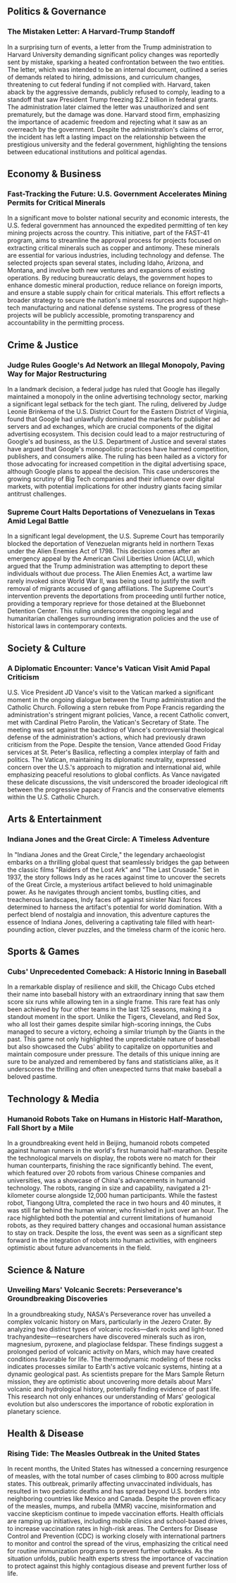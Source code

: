 ## Politics & Governance

### The Mistaken Letter: A Harvard-Trump Standoff

In a surprising turn of events, a letter from the Trump administration to Harvard University demanding significant policy changes was reportedly sent by mistake, sparking a heated confrontation between the two entities. The letter, which was intended to be an internal document, outlined a series of demands related to hiring, admissions, and curriculum changes, threatening to cut federal funding if not complied with. Harvard, taken aback by the aggressive demands, publicly refused to comply, leading to a standoff that saw President Trump freezing $2.2 billion in federal grants. The administration later claimed the letter was unauthorized and sent prematurely, but the damage was done. Harvard stood firm, emphasizing the importance of academic freedom and rejecting what it saw as an overreach by the government. Despite the administration's claims of error, the incident has left a lasting impact on the relationship between the prestigious university and the federal government, highlighting the tensions between educational institutions and political agendas.

## Economy & Business

### Fast-Tracking the Future: U.S. Government Accelerates Mining Permits for Critical Minerals

In a significant move to bolster national security and economic interests, the U.S. federal government has announced the expedited permitting of ten key mining projects across the country. This initiative, part of the FAST-41 program, aims to streamline the approval process for projects focused on extracting critical minerals such as copper and antimony. These minerals are essential for various industries, including technology and defense. The selected projects span several states, including Idaho, Arizona, and Montana, and involve both new ventures and expansions of existing operations. By reducing bureaucratic delays, the government hopes to enhance domestic mineral production, reduce reliance on foreign imports, and ensure a stable supply chain for critical materials. This effort reflects a broader strategy to secure the nation's mineral resources and support high-tech manufacturing and national defense systems. The progress of these projects will be publicly accessible, promoting transparency and accountability in the permitting process.

## Crime & Justice

### Judge Rules Google's Ad Network an Illegal Monopoly, Paving Way for Major Restructuring

In a landmark decision, a federal judge has ruled that Google has illegally maintained a monopoly in the online advertising technology sector, marking a significant legal setback for the tech giant. The ruling, delivered by Judge Leonie Brinkema of the U.S. District Court for the Eastern District of Virginia, found that Google had unlawfully dominated the markets for publisher ad servers and ad exchanges, which are crucial components of the digital advertising ecosystem. This decision could lead to a major restructuring of Google's ad business, as the U.S. Department of Justice and several states have argued that Google's monopolistic practices have harmed competition, publishers, and consumers alike. The ruling has been hailed as a victory for those advocating for increased competition in the digital advertising space, although Google plans to appeal the decision. This case underscores the growing scrutiny of Big Tech companies and their influence over digital markets, with potential implications for other industry giants facing similar antitrust challenges.

### Supreme Court Halts Deportations of Venezuelans in Texas Amid Legal Battle

In a significant legal development, the U.S. Supreme Court has temporarily blocked the deportation of Venezuelan migrants held in northern Texas under the Alien Enemies Act of 1798. This decision comes after an emergency appeal by the American Civil Liberties Union (ACLU), which argued that the Trump administration was attempting to deport these individuals without due process. The Alien Enemies Act, a wartime law rarely invoked since World War II, was being used to justify the swift removal of migrants accused of gang affiliations. The Supreme Court's intervention prevents the deportations from proceeding until further notice, providing a temporary reprieve for those detained at the Bluebonnet Detention Center. This ruling underscores the ongoing legal and humanitarian challenges surrounding immigration policies and the use of historical laws in contemporary contexts.

## Society & Culture

### A Diplomatic Encounter: Vance's Vatican Visit Amid Papal Criticism

U.S. Vice President JD Vance's visit to the Vatican marked a significant moment in the ongoing dialogue between the Trump administration and the Catholic Church. Following a stern rebuke from Pope Francis regarding the administration's stringent migrant policies, Vance, a recent Catholic convert, met with Cardinal Pietro Parolin, the Vatican's Secretary of State. The meeting was set against the backdrop of Vance's controversial theological defense of the administration's actions, which had previously drawn criticism from the Pope. Despite the tension, Vance attended Good Friday services at St. Peter's Basilica, reflecting a complex interplay of faith and politics. The Vatican, maintaining its diplomatic neutrality, expressed concern over the U.S.'s approach to migration and international aid, while emphasizing peaceful resolutions to global conflicts. As Vance navigated these delicate discussions, the visit underscored the broader ideological rift between the progressive papacy of Francis and the conservative elements within the U.S. Catholic Church.

## Arts & Entertainment

### Indiana Jones and the Great Circle: A Timeless Adventure

In "Indiana Jones and the Great Circle," the legendary archaeologist embarks on a thrilling global quest that seamlessly bridges the gap between the classic films "Raiders of the Lost Ark" and "The Last Crusade." Set in 1937, the story follows Indy as he races against time to uncover the secrets of the Great Circle, a mysterious artifact believed to hold unimaginable power. As he navigates through ancient tombs, bustling cities, and treacherous landscapes, Indy faces off against sinister Nazi forces determined to harness the artifact's potential for world domination. With a perfect blend of nostalgia and innovation, this adventure captures the essence of Indiana Jones, delivering a captivating tale filled with heart-pounding action, clever puzzles, and the timeless charm of the iconic hero.

## Sports & Games

### Cubs' Unprecedented Comeback: A Historic Inning in Baseball

In a remarkable display of resilience and skill, the Chicago Cubs etched their name into baseball history with an extraordinary inning that saw them score six runs while allowing ten in a single frame. This rare feat has only been achieved by four other teams in the last 125 seasons, making it a standout moment in the sport. Unlike the Tigers, Cleveland, and Red Sox, who all lost their games despite similar high-scoring innings, the Cubs managed to secure a victory, echoing a similar triumph by the Giants in the past. This game not only highlighted the unpredictable nature of baseball but also showcased the Cubs' ability to capitalize on opportunities and maintain composure under pressure. The details of this unique inning are sure to be analyzed and remembered by fans and statisticians alike, as it underscores the thrilling and often unexpected turns that make baseball a beloved pastime.

## Technology & Media

### Humanoid Robots Take on Humans in Historic Half-Marathon, Fall Short by a Mile

In a groundbreaking event held in Beijing, humanoid robots competed against human runners in the world's first humanoid half-marathon. Despite the technological marvels on display, the robots were no match for their human counterparts, finishing the race significantly behind. The event, which featured over 20 robots from various Chinese companies and universities, was a showcase of China's advancements in humanoid technology. The robots, ranging in size and capability, navigated a 21-kilometer course alongside 12,000 human participants. While the fastest robot, Tiangong Ultra, completed the race in two hours and 40 minutes, it was still far behind the human winner, who finished in just over an hour. The race highlighted both the potential and current limitations of humanoid robots, as they required battery changes and occasional human assistance to stay on track. Despite the loss, the event was seen as a significant step forward in the integration of robots into human activities, with engineers optimistic about future advancements in the field.

## Science & Nature

### Unveiling Mars' Volcanic Secrets: Perseverance's Groundbreaking Discoveries

In a groundbreaking study, NASA's Perseverance rover has unveiled a complex volcanic history on Mars, particularly in the Jezero Crater. By analyzing two distinct types of volcanic rocks—dark rocks and light-toned trachyandesite—researchers have discovered minerals such as iron, magnesium, pyroxene, and plagioclase feldspar. These findings suggest a prolonged period of volcanic activity on Mars, which may have created conditions favorable for life. The thermodynamic modeling of these rocks indicates processes similar to Earth's active volcanic systems, hinting at a dynamic geological past. As scientists prepare for the Mars Sample Return mission, they are optimistic about uncovering more details about Mars' volcanic and hydrological history, potentially finding evidence of past life. This research not only enhances our understanding of Mars' geological evolution but also underscores the importance of robotic exploration in planetary science.

## Health & Disease

### Rising Tide: The Measles Outbreak in the United States

In recent months, the United States has witnessed a concerning resurgence of measles, with the total number of cases climbing to 800 across multiple states. This outbreak, primarily affecting unvaccinated individuals, has resulted in two pediatric deaths and has spread beyond U.S. borders into neighboring countries like Mexico and Canada. Despite the proven efficacy of the measles, mumps, and rubella (MMR) vaccine, misinformation and vaccine skepticism continue to impede vaccination efforts. Health officials are ramping up initiatives, including mobile clinics and school-based drives, to increase vaccination rates in high-risk areas. The Centers for Disease Control and Prevention (CDC) is working closely with international partners to monitor and control the spread of the virus, emphasizing the critical need for routine immunization programs to prevent further outbreaks. As the situation unfolds, public health experts stress the importance of vaccination to protect against this highly contagious disease and prevent further loss of life.
